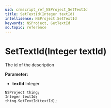 ```yaml
---
uid: crmscript_ref_NSProject_SetTextId
title: SetTextId(Integer textId)
intellisense: NSProject.SetTextId
keywords: NSProject, GetTextId
so.topic: reference
---
```


# SetTextId(Integer textId)

The id of the description

**Parameter:** 
* **textId** Integer

```crmscript
NSProject thing;
Integer textId;
thing.SetTextId(textId);
```

